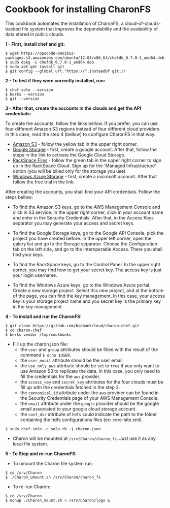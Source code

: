 # Cookbook for installing CharonFS

This cookbook automates the installation of CharonFS, a cloud-of-clouds-backed file system that improves the dependability and the availability of data stored in public clouds. 

**1 - First, install chef and git:**

```
$ wget https://opscode-omnibus-packages.s3.amazonaws.com/ubuntu/12.04/x86_64/chefdk_0.7.0-1_amd64.deb
$ sudo dpkg -i chefdk_0.7.0-1_amd64.deb
$ sudo apt-get install git
$ git config --global url."https://".insteadOf git://
```

**2 - To test if they were correctly installed, run:**
```
$ chef-solo --version
$ berks --version
$ git --version
```
**3 - After that, create the accounts in the clouds and get the API credentials:**

To create the accounts, follow the links bellow. If you prefer, you can use four different Amazon S3 regions instead of four different cloud providers. In this case, read the step 4 (bellow) to configure CharonFS in that way.
* [Amazon S3](https://aws.amazon.com/s3/) - follow the yellow tab in the upper right corner.
* [Google Storage](https://cloud.google.com/storage/docs/signup) - first, create a google account. After that, follow the steps in the link to activate the Google Cloud Storage.
* [RackSpace Files](http://www.rackspace.co.uk/) - follow the green tab in the upper right corner to sign up in the RackSpace Cloud. Sign up for the 'Managed Infrastructure' option (you will be billed only for the storage you use).
* [Windows Azure Storage](https://azure.microsoft.com/en-us/) - first, create a microsoft account. After that follow the free trial in the link.

After creating the accounts, you shall find your API credentials. Follow the steps bellow:

* To find the Amazon S3 keys, go to the AWS Management Console and click in S3 service. In the upper right corner, click in your account name and enter in the Security Credentials. After that, in the Access Keys separator you may generate your access and secret keys.

* To find the Google Storage keys, go to the Google API Console, pick the project you have created before. In the upper left corner, open the galery list and go to the Storage separator. Choose the Configuration tab on the left side, and go to the Interoperable Access. There you shall find your keys.

* To find the RackSpace keys, go to the Control Panel. In the upper right corner, you may find how to get your secret key. The access key is just your login username.

* To find the Windows Azure keys, go to the Windows Azure portal. Create a new storage project. Select this new project, and at the bottom of the page, you can find the key management. In this case, your access key is your storage project name and you secret key is the primary key in the key management.

**4 - To install and run the CharonFS:**

```
$ git clone https://github.com/biobankcloud/charon-chef.git
$ cd charon-chef
$ berks vendor /tmp/cookbooks
```
* Fill up the charon.json file:
  * the `user` and `group` attributes should be filled with the result of the command `$ echo $USER`.
  * the `user_email` attribute should be the user email.
  * the `use_only_aws` attribute should be set to `true` if you only want to use Amazon S3 to replicate the data. In this case, you only need to fill the credentials for the `aws` provider. 
  * the `access_key` and `secret_key` attributes for the four clouds must be fill up with the credentials fetched in the step 3.
  * the `cannonical_id` attribute under the `aws` provider can be found in the Security Credentials page of your AWS Management Console.
  * the `email` attribute under the `google` provider should be the google email associated to your google cloud storage account.
  * the `conf_dir` attribute of `hdfs` sould indicate the path to the folder containing the hdfs configurations files (ex: core-site.xml).
```
$ sudo chef-solo -c solo.rb -j charon.json
```
* Charon will be mounted at `/srv/Charon/charon_fs`. Just use it as any local file system.

**5 - To Stop and re-run CharonFS:**

* To umount the Charon file system run:
```
$ cd /srv/Charon
$ ./Charon_umount.sh /srv/Charon/charon_fs
```
* To re-run Charon:
```
$ cd /srv/Charon
$ nohup ./Charon_mount.sh > /srv/Charon/logs &
```
